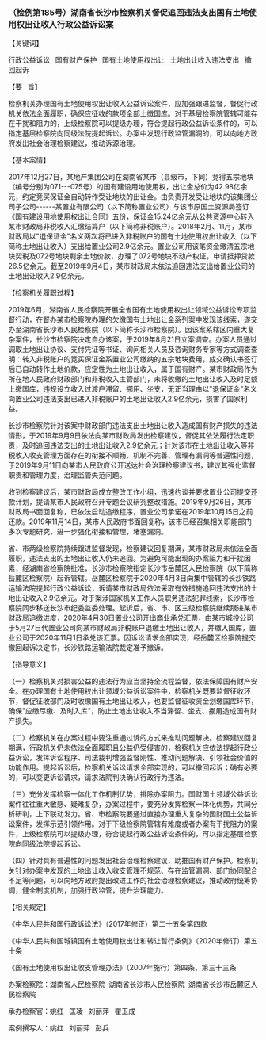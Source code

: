 ### （检例第185号）湖南省长沙市检察机关督促追回违法支出国有土地使用权出让收入行政公益诉讼案


【关键词】

行政公益诉讼  国有财产保护  国有土地使用权出让  土地出让收入违法支出 
撤回起诉

【要  旨】

检察机关办理国有土地使用权出让收入公益诉讼案件，应加强跟进监督，督促行政机关依法全面履职，确保应征收的款项全部上缴国库。对于基层检察院管辖可能存在干扰和阻力的，上级检察院可以提级办理，符合提起行政公益诉讼条件的，可以指定基层检察院向同级法院提起诉讼。办案中发现行政监管漏洞的，可以向地方政府发出社会治理检察建议，推动诉源治理。

【基本案情】

2017年12月27日，某地产集团公司在湖南省某市（县级市，下同）竞得五宗地块（编号分别为071---075号）的国有建设用地使用权，出让金总价为42.98亿余元，约定竞买保证金自动转作受让地块的出让金。由负责开发受让地块的该集团公司子公司------某置业有限公司（以下简称置业公司）与该市原国土资源局签订《国有建设用地使用权出让合同》五份，保证金15.24亿余元从公共资源中心转入某市财政局非税收入汇缴结算户（以下简称非税账户）。2018年2月、11月，某市财政局以"退保证金"名义两次将已进入非税账户的国有土地使用权出让收入（以下简称土地出让收入）支出给置业公司2.9亿余元。置业公司用该笔资金缴清五宗地块契税及072号地块剩余土地价款，办理了072号地块不动产权证，申请抵押贷款26.5亿余元。截至2019年9月4日，某市财政局未依法追回违法支出给置业公司的土地出让收入2.9亿余元。

【检察机关履职过程】

2019年6月，湖南省人民检察院开展全省国有土地使用权出让领域公益诉讼专项监督行动，在督办某市检察院办理的欠缴国有土地出让金系列案中发现该线索，遂交办至湖南省长沙市人民检察院（以下简称长沙市检察院）。因该案系辖区内重大复杂案件，长沙市检察院决定自办该案，于2019年8月21日立案调查。办案人员通过调取土地出让协议、支付凭证等书证、询问相关人员及咨询财务专家等方式调查查明：转入非税账户的竞买保证金系置业公司缴纳的五宗地块费用，成交确认书签订后已自动转作土地价款，应定性为土地出让收入，属于国有财产。某市财政局作为所在地人民政府财政部门和非税收入主管部门，未将收缴的土地出让收入及时足额上缴国库，违规设立收入过渡户滞留、挪用、坐支，无正当理由以"退保证金"名义向置业公司违法支出已进入非税账户的土地出让收入2.9亿余元，损害了国家利益。

长沙市检察院针对该案中财政部门违法支出土地出让收入造成国有财产损失的违法情形，于2019年9月9日依法向某市财政局发出检察建议，督促其依法履行法定职责，及时追回违法支出的土地出让收入2.9亿余元；针对该市在土地出让收入等非税收入收支管理方面存在的衔接不顺畅、机制不完善、管理有漏洞等普遍性问题，于2019年9月11日向某市人民政府公开送达社会治理检察建议书，建议其强化监督职责和管理力度，治理监管失范问题。

收到检察建议后，某市财政局成立整改工作小组，迅速约谈并要求置业公司提交还款计划，提请某市人民政府召开专题会议研究整改措施。2019年9月26日，某市财政局书面回复称，已依法启动追缴程序，置业公司承诺在2019年10月15日之前还款。2019年11月14日，某市人民政府书面回复称，该市已经召集相关职能部门多次专题研究，进一步强化衔接和管理，堵塞漏洞。

省、市两级检察院持续跟进监督发现，检察建议回复期满，某市财政局未依法全面履职，违法支出的土地出让收入仍未追回。为避免可能出现的办案阻力和干扰因素，经湖南省检察院批准，长沙市检察院指定长沙市岳麓区人民检察院（以下简称岳麓区检察院）起诉管辖。岳麓区检察院于2020年4月3日向集中管辖的长沙铁路运输法院提起行政公益诉讼，诉请某市财政局依法采取有效措施追回违法支出的土地出让收入2.9亿余元。对于案涉国家机关工作人员职务违法犯罪线索，长沙市检察院同步移送长沙市纪委监委处理。起诉后，省、市、区三级检察院继续跟进某市财政局追缴进度，2020年4月30日置业公司开出商业承兑汇票，由某市城投公司于5月27日代置业公司向某市财政局非税账户退缴土地出让收入，并缴入国库，置业公司于2020年11月1日承兑该汇票。因诉讼请求全部实现，经岳麓区检察院提交撤回起诉决定书，长沙铁路运输法院裁定准予撤诉。

【指导意义】

（一）检察机关对损害公益的违法行为应当坚持全流程监督，依法保障国有财产安全。在办理国有土地使用权出让领域公益诉讼案件中，检察机关既要监督征收环节，督促征收部门及时收缴国有土地出让收入，也要监督征收资金划缴国库环节，确保"应缴尽缴、及时入库"，防止土地出让收入不当滞留、坐支、挪用造成国有财产损失。

（二）检察机关在办案过程中要注重通过诉的方式来推动问题解决。检察建议回复期满，行政机关仍未依法全面履职且公益仍受侵害的，检察机关应依法提起行政公益诉讼，发挥诉讼程序、司法裁判增强监督刚性、推动问题解决、引领社会价值的功能作用。提起诉讼后，检察机关诉讼请求全部实现的，可以撤回起诉；确有必要的，可以变更诉讼请求，请求法院判决确认行政行为违法。

（三）充分发挥检察一体化工作机制优势，排除办案阻力。国财国土领域公益诉讼案件往往重大敏感、疑难复杂，办案过程中，要充分发挥检察一体化优势，共同分析研判，上下联动发力。省、市检察院要通过直接办理重大复杂的国财国土公益诉讼案件，发挥示范引领作用。对于下级检察院管辖有难度或者办案有干扰阻力的案件，上级检察院可以提级办理，符合提起行政公益诉讼条件的，可以指定基层检察院向同级法院提起诉讼。

（四）针对具有普遍性的问题发出社会治理检察建议，助推国有财产保护。检察机关针对办案中发现的土地出让收入收支管理不规范、存在监管漏洞、部门协同配合不足等问题，可以向地方政府提出改进工作的社会治理检察建议，推动政府统筹协调，健全制度机制，加强行政监管，提升治理能力。

【相关规定】

《中华人民共和国行政诉讼法》（2017年修正）第二十五条第四款

《中华人民共和国城镇国有土地使用权出让和转让暂行条例》（2020年修订）第五十条

《国有土地使用权出让收支管理办法》（2007年施行）第四条、第三十三条

办案检察院：湖南省人民检察院 湖南省长沙市人民检察院 湖南省长沙市岳麓区人民检察院

承办检察官：姚红  匡凌  刘丽萍  瞿玉成

案例撰写人：姚红  刘丽萍  彭兵
